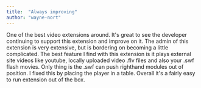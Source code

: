 ```yaml
---
title:  "Always improving"
author: "wayne-nort"
---
```

One of the best video extensions around. It's great to see the developer continuing to support this extension and improve on it. The admin of this extension is very extensive, but is bordering on becoming a little complicated. The best feature I find with this extension is it plays external site videos like youtube, locally uploaded video .flv files and also your .swf flash movies. Only thing is the .swf can push righthand modules out of position. I fixed this by placing the player in a table. Overall it's a fairly easy to run extension out of the box.